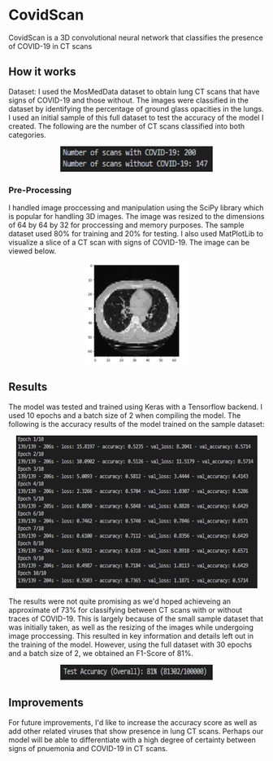 # CovidScan

CovidScan is a 3D convolutional neural network that classifies the presence of COVID-19 in CT scans

## How it works

Dataset: I used the MosMedData dataset to obtain lung CT scans that have signs of COVID-19 and those without. The images were classified in the dataset by identifying the percentage of ground glass opacities in the lungs. I used an initial sample of this full dataset to test the accuracy of the model I created. The following are the number of CT scans classified into both categories.

<p align="center">
  <img src="https://github.com/kaiznanji/CovidScan/blob/main/images/number_of_scans.png?raw=true" width="300" height="50"/>
</p>

### Pre-Processing

I handled image proccessing and manipulation using the SciPy library which is popular for handling 3D images. The image was resized to the dimensions of 64 by 64 by 32 for proccessing and memory purposes. The sample dataset used 80% for training and 20% for testing. I also used MatPlotLib to visualize a slice of a CT scan with signs of COVID-19. The image can be viewed below.

<p align="center">
  <img src="https://github.com/kaiznanji/CovidScan/blob/main/images/img.png?raw=true" width="200" height="200"/>
</p>

## Results

The model was tested and trained using Keras with a Tensorflow backend. I used 10 epochs and a batch size of 2 when compiling the model. The following is the accuracy results of the model trained on the sample dataset: 

<p align="center">
  <img src="https://github.com/kaiznanji/CovidScan/blob/main/images/epochs_10_accuracy.png?raw=true" width="475" height="300"/>
</p>

The results were not quite promising as we'd hoped achieveing an approximate of 73% for classifying between CT scans with or without traces of COVID-19. This is largely because of the small sample dataset that was initially taken, as well as the resizing of the images while undergoing image proccessing. This resulted in key information and details left out in the training of the model. However, using the full dataset with 30 epochs and a batch size of 2, we obtained an F1-Score of 81%.


<p align="center">
  <img src="https://github.com/kaiznanji/CovidScan/blob/main/images/test_accuracy.png?raw=true" width="300" height="30"/>
</p>

## Improvements
For future improvements, I'd like to increase the accuracy score as well as add other related viruses that show presence in lung CT scans. Perhaps our model will be able to differentiate with a high degree of certainty between signs of pnuemonia and COVID-19 in CT scans.
